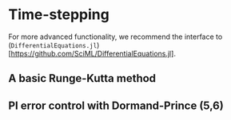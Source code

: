 # Time-stepping



For more advanced functionality, we recommend the interface to (`DifferentialEquations.jl`)[https://github.com/SciML/DifferentialEquations.jl].

## A basic Runge-Kutta method

## PI error control with Dormand-Prince (5,6)
